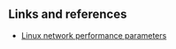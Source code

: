 ## Links and references
 * [Linux network performance parameters](https://github.com/leandromoreira/linux-network-performance-parameters)
